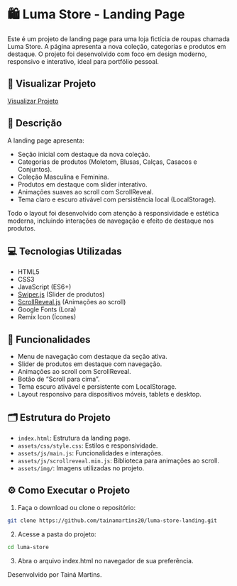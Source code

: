 # 🛍️ Luma Store - Landing Page

Este é um projeto de landing page para uma loja fictícia de roupas chamada Luma Store. A página apresenta a nova coleção, categorias e produtos em destaque. O projeto foi desenvolvido com foco em design moderno, responsivo e interativo, ideal para portfólio pessoal.

## 🔗 Visualizar Projeto

[Visualizar Projeto](https://tainamartins20.github.io/luma-store-landing/) <!-- Substitua pelo link real do GitHub Pages ou deploy -->

## 📝 Descrição

A landing page apresenta:  

- Seção inicial com destaque da nova coleção.  
- Categorias de produtos (Moletom, Blusas, Calças, Casacos e Conjuntos).  
- Coleção Masculina e Feminina.  
- Produtos em destaque com slider interativo.  
- Animações suaves ao scroll com ScrollReveal.  
- Tema claro e escuro ativável com persistência local (LocalStorage).  

Todo o layout foi desenvolvido com atenção à responsividade e estética moderna, incluindo interações de navegação e efeito de destaque nos produtos.

## 💻 Tecnologias Utilizadas

- HTML5  
- CSS3  
- JavaScript (ES6+)  
- [Swiper.js](https://swiperjs.com/) (Slider de produtos)  
- [ScrollReveal.js](https://scrollrevealjs.org/) (Animações ao scroll)  
- Google Fonts (Lora)  
- Remix Icon (Ícones)

## 🌟 Funcionalidades

- Menu de navegação com destaque da seção ativa.  
- Slider de produtos em destaque com navegação.  
- Animações ao scroll com ScrollReveal.  
- Botão de “Scroll para cima”.  
- Tema escuro ativável e persistente com LocalStorage.  
- Layout responsivo para dispositivos móveis, tablets e desktop.  

## 🗂️ Estrutura do Projeto

- `index.html`: Estrutura da landing page.  
- `assets/css/style.css`: Estilos e responsividade.  
- `assets/js/main.js`: Funcionalidades e interações.  
- `assets/js/scrollreveal.min.js`: Biblioteca para animações ao scroll.  
- `assets/img/`: Imagens utilizadas no projeto.  

## ⚙️ Como Executar o Projeto

1. Faça o download ou clone o repositório:

```bash
git clone https://github.com/tainamartins20/luma-store-landing.git
```

2. Acesse a pasta do projeto:

```bash
cd luma-store
```

3. Abra o arquivo index.html no navegador de sua preferência.

Desenvolvido por Tainá Martins.


